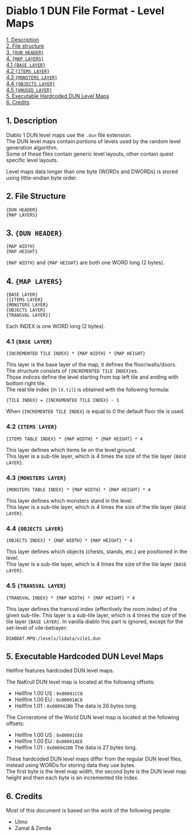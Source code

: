 # Diablo 1 DUN File Format - Level Maps

[1. Description](#1-description)  
[2. File structure](#2-file-structure)  
[3. `{DUN HEADER}`](#3-dun-header)  
[4. `{MAP LAYERS}`](#4-map-layers)  
[4.1 `{BASE LAYER}`](#41-base-layer)  
[4.2 `{ITEMS LAYER}`](#42-items-layer)  
[4.3 `{MONSTERS LAYER}`](#43-monsters-layer)  
[4.4 `{OBJECTS LAYER}`](#44-objects-layer)  
[4.5 `{UNUSED LAYER}`](#45-unused-layer)  
[5. Executable Hardcoded DUN Level Maps](#5-executable-hardcoded-dun-level-maps)  
[6. Credits](#6-credits)


## 1. Description

Diablo 1 DUN level maps use the `.dun` file extension.  
The DUN level maps contain portions of levels used by the random level generation algorithm.  
Some of these files contain generic level layouts, other contain quest specific level layouts.

Level maps data longer than one byte (WORDs and DWORDs)	is stored using little-endian byte order.


## 2. File Structure

```
{DUN HEADER}
{MAP LAYERS}
```


## 3. `{DUN HEADER}`

```
{MAP WIDTH}
{MAP HEIGHT}
```

`{MAP WIDTH}` and `{MAP HEIGHT}` are both one WORD long (2 bytes).


## 4. `{MAP LAYERS}`

```
{BASE LAYER}
[{ITEMS LAYER}
{MONSTERS LAYER}
{OBJECTS LAYER}
{TRANSVAL LAYER}]
```

Each INDEX is one WORD long (2 bytes).

### 4.1 `{BASE LAYER}`

```
{INCREMENTED TILE INDEX} * {MAP WIDTH} * {MAP HEIGHT}
```

This layer is the base layer of the map, it defines the floor/walls/doors.  
The structure consists of `{INCREMENTED TILE INDEX}`es.  
Those indices define the level starting from top left tile and ending with bottom right tile.  
The real tile index (in `lX.til`) is obtained with the following formula:

```
{TILE INDEX} = {INCREMENTED TILE INDEX} - 1
```

When `{INCREMENTED TILE INDEX}` is equal to 0 the default floor tile is used.


### 4.2 `{ITEMS LAYER}`

```
{ITEMS TABLE INDEX} * {MAP WIDTH} * {MAP HEIGHT} * 4
```

This layer defines which items lie on the level ground.  
This layer is a sub-tile layer, which is 4 times the size of the tile layer `{BASE LAYER}`.


### 4.3 `{MONSTERS LAYER}`

```
{MONSTERS TABLE INDEX} * {MAP WIDTH} * {MAP HEIGHT} * 4
```

This layer defines which monsters stand in the level.  
This layer is a sub-tile layer, which is 4 times the size of the tile layer `{BASE LAYER}`.


### 4.4 `{OBJECTS LAYER}`

```
{OBJECTS INDEX} * {MAP WIDTH} * {MAP HEIGHT} * 4
```

This layer defines which objects (chests, stands, etc.) are positioned in the level.  
This layer is a sub-tile layer, which is 4 times the size of the tile layer `{BASE LAYER}`.


### 4.5 `{TRANSVAL LAYER}`

```
{TRANSVAL INDEX} * {MAP WIDTH} * {MAP HEIGHT} * 4
```

This layer defines the transval index (effectively the room index) of the given sub-tile.
This layer is a sub-tile layer, which is 4 times the size of the tile layer `{BASE LAYER}`.
In vanilla diablo this part is ignored, except for the set-level of vile-betrayer:

```
DIABDAT.MPQ:/levels/l1data/vile1.dun
```


## 5. Executable Hardcoded DUN Level Maps

Hellfire features hardcoded DUN level maps.

The NaKrull DUN level map is located at the following offsets:
- Hellfire 1.00 US : `0x00091CC8`
- Hellfire 1.00 EU : `0x00091AC8`
- Hellfire 1.01 : `0x000942B0`
The data is 26 bytes long.

The Cornerstone of the World DUN level map is located at the following offsets:
- Hellfire 1.00 US : `0x00091CE8`
- Hellfire 1.00 EU : `0x00091AE8`
- Hellfire 1.01 : `0x000942D0`
The data is 27 bytes long.

These hardcoded DUN level maps differ from the regular DUN level files, instead using WORDs for storing data they use bytes.  
The first byte is the level map width, the second byte is the DUN level map height and then each byte is an incremented tile index.


## 6. Credits

Most of this document is based on the work of the following people:
- Ulmo
- Zamal & Zenda

